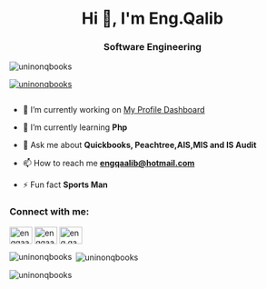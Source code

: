 <h1 align="center">Hi 👋, I'm Eng.Qalib</h1>
<h3 align="center">Software Engineering</h3>

<p align="left"> <img src="https://komarev.com/ghpvc/?username=uninonqbooks&label=Profile%20views&color=0e75b6&style=flat" alt="uninonqbooks" /> </p>

<p align="left"> <a href="https://github.com/ryo-ma/github-profile-trophy"><img src="https://github-profile-trophy.vercel.app/?username=uninonqbooks" alt="uninonqbooks" /></a> </p>

<p align="left"> <a href="https://twitter.com/" target="blank"><img src="https://img.shields.io/twitter/follow/?logo=twitter&style=for-the-badge" alt="" /></a> </p>

- 🔭 I’m currently working on [My Profile Dashboard](https://github.com/Unionqbooks)

- 🌱 I’m currently learning **Php**

- 💬 Ask me about **Quickbooks, Peachtree,AIS,MIS and IS Audit**

- 📫 How to reach me **engqaalib@hotmail.com**

- ⚡ Fun fact **Sports Man**

<h3 align="left">Connect with me:</h3>
<p align="left">
<a href="https://linkedin.com/in/engqaalib@hotmail.com" target="blank"><img align="center" src="https://raw.githubusercontent.com/rahuldkjain/github-profile-readme-generator/master/src/images/icons/Social/linked-in-alt.svg" alt="engqaalib@hotmail.com" height="30" width="40" /></a>
<a href="https://fb.com/engqaalib@hotmail.com" target="blank"><img align="center" src="https://raw.githubusercontent.com/rahuldkjain/github-profile-readme-generator/master/src/images/icons/Social/facebook.svg" alt="engqaalib@hotmail.com" height="30" width="40" /></a>
<a href="https://www.youtube.com/c/eng.qaalib" target="blank"><img align="center" src="https://raw.githubusercontent.com/rahuldkjain/github-profile-readme-generator/master/src/images/icons/Social/youtube.svg" alt="eng.qaalib" height="30" width="40" /></a>
</p>

<p><img align="left" src="https://github-readme-stats.vercel.app/api/top-langs?username=uninonqbooks&show_icons=true&locale=en&layout=compact" alt="uninonqbooks" /></p>

<p>&nbsp;<img align="center" src="https://github-readme-stats.vercel.app/api?username=uninonqbooks&show_icons=true&locale=en" alt="uninonqbooks" /></p>

<p><img align="center" src="https://github-readme-streak-stats.herokuapp.com/?user=uninonqbooks&" alt="uninonqbooks" /></p>
